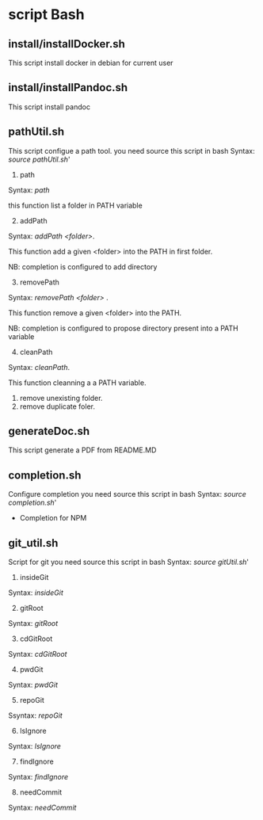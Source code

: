 
# script Bash

## install/installDocker.sh

This script install docker in debian for current user

## install/installPandoc.sh

This script install pandoc 

## pathUtil.sh
This script configue a path tool.
you need source this script in bash
Syntax: *source pathUtil.sh*'

1. path

Syntax: *path*

this function list a folder in PATH variable

2. addPath

Syntax: *addPath \<folder\>*.

This function add a given \<folder\> into the PATH in first folder.
 
NB: completion is configured to add directory
 
3. removePath

Syntax: *removePath \<folder\>* .

This function remove a given \<folder\> into the PATH.

NB: completion is configured to propose directory present into a PATH variable

4. cleanPath

Syntax: *cleanPath*.

This function cleanning a a PATH variable.

   1. remove unexisting folder.
   2. remove duplicate foler.

## generateDoc.sh

This script generate a PDF from README.MD

## completion.sh

Configure completion
you need source this script in bash
Syntax: *source completion.sh*'


- Completion for NPM


## git_util.sh

Script for git
you need source this script in bash
Syntax: *source gitUtil.sh*'


1. insideGit

Syntax: *insideGit*

2. gitRoot

Syntax: *gitRoot*

3. cdGitRoot

Syntax: *cdGitRoot*

4. pwdGit

Syntax: *pwdGit*

5. repoGit

Ssyntax: *repoGit*

6. lsIgnore

Syntax: *lsIgnore*

7. findIgnore

Syntax: *findIgnore*

8. needCommit

Syntax: *needCommit*


